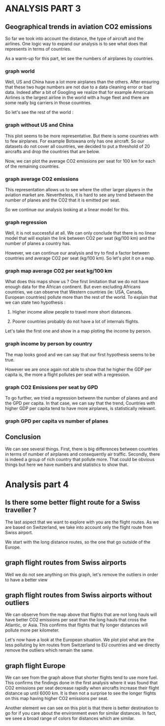 # ANALYSIS PART 3

## Geographical trends in aviation CO2 emissions

So far we took into account the distance, the type of aircraft and the airlines. One logic way to expand our analysis is to see what does that represents in terms of countries.

As a warm-up for this part, let see the numbers of airplanes by countries.

### graph world

Well, US and China have a lot more airplanes than the others. After ensuring that these two huge numbers are not due to a data cleaning error or bad data. Indeed after a bit of Googling we realize that for example Americain Airlines is the largest airline in the world with a huge fleet and there are some really big carriers in those countries.

So let's see the rest of the world : 

### graph without US and China

This plot seems to be more representative. But there is some countries with to few airplanes. For example Botswana only has one aircraft. So our datasets do not cover all countries, we decided to put a threshold of 20 aircrafts and drop the countries that are below.

Now, we can plot the average CO2 emissions per seat for 100 km for each of the remaining countries.

### graph average CO2 emissions

This representation allows us to see where the other larger players in the aviation market are. Nevertheless, it is hard to see any trend between the number of planes and the CO2 that it is emitted per seat.

So we continue our analysis looking at a linear model for this.

### graph regression

Well, it is not successful at all. We can only conclude that there is no linear model that will explain the link between CO2 per seat (kg/100 km) and the number of planes a country has.

However, we can continue our analysis and try to find a factor between countries and average CO2 per seat (kg/100 km). So let's plot it on a map.

### graph map average CO2 per seat kg/100 km

What does this maps show us ? One first limitation that we do not have enough data for the African continent. But even excluding Africans countries, we can observe that Western countries (ie: USA, Canada, European countries) pollute more than the rest of the world. To explain that we can state two hypothesis : 

1. Higher income allow people to travel more short distances.

2. Poorer countries probably do not have a lot of internals flights.

Let's take the first one and show in a map ploting the income by person.

### graph income by person by country

The map looks good and we can say that our first hypothesis seems to be true.

However we are once again not able to show that he higher the GDP per capita is, the more a flight pollutes per seat with a regression.

### graph CO2 Emissions per seat by GPD

To go further, we tried a regression betwenn the number of planes and and the GPD per capita. In that case, we can say that the trend, Countries with higher GDP per capita tend to have more airplanes, is statistically relevant.

### graph GPD per capita vs number of planes

## Conclusion
We can see several things. First, there is big differences between countries in terms of number of airplanes and consequently air traffic. Secondly, there is indeed a group of rich country that pollute more. That could be obvious things but here we have numbers and statistics to show that.

# Analysis part 4
## Is there some better flight route for a Swiss traveller ? 

The last aspect that we want to explore with you are the flight routes. As we are based on Switzerland, we take into account only the flight route from Swiss airport.

We start with the long distance routes, so the one that go outside of the Europe.

## graph flight routes from Swiss airports

Well we do not see anything on this graph, let's remove the outliers in order to have a better view

## graph flight routes from Swiss airports without outliers

We can observe from the map above that flights that are not long hauls will have better CO2 emissions per seat than the long hauls that cross the Atlantic, or Asia. This confirms that flights that fly longer distances will pollute more per kilometer.

Let's now have a look at the European situation. We plot plot what are the less polluting by km routes from Switzerland to EU countries and we directly remove the outliers which remain the same.

## graph flight Europe

We can see from the graph above that shorter flights tend to use more fuel. This confirms the findings done in the first analysis where it was found that CO2 emissions per seat decrease rapidly when aircrafts increase their flight distance up until 6000 km. It is then not a surprise to see the longer flights on this map having higher CO2 emissions per seat.

Another element we can see on this plot is that there is better destination to go for if you care about the environment even for similar distances. In fact, we seee a broad range of colors for distances which are similar. 